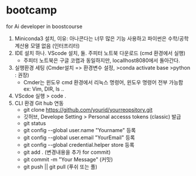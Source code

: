 # bootcamp
for Ai developer in boostcourse
1. Miniconda3 설치, 이유: 아나콘다는 너무 많은 기능 사용하고 파이썬은 수학/공학 계산용 모델 없음 (인터프리터)
2. IDE 설치 하나. VScode 설치, 둘. 주피터 노트북 다운로드 (cmd 환경에서 실행) 
   * 주피터 노트북은 구글 코랩과 동일하지만, locallhost8080에서 돌아간다. 
3. 실행환경 세팅 (Cmder설치 => 환경변수 설정, >conda activate base >python : 권장)
   * Cmder는 윈도우 cmd 환경에서 리눅스 명령어, 윈도우 명령어 전부 가능함 ex: Vim, DIR, ls ..
4. VScdoe 실행 > code .
5. CLI 환경 Git hub 연동
    * git clone https://github.com/yourid/yourreopsitory.git
    * 깃허브, Develope Setting > Personal accesss tokens (classic) 발급
    * git status
    * git config --global user.name "Yourname" 등록
    * git config --global user.email "YourEmail" 등록
    * git config --global credential.helper store 등록
    * git add . (변경내용을 추가 for commit)
    * git commit -m "Your Message" (커밋)
    * git push || git pull (푸쉬 또는 풀)
